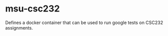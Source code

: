 # msu-csc232
Defines a docker container that can be used to run google tests on CSC232 assignments.
